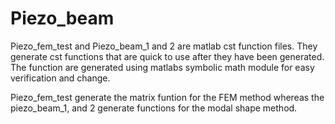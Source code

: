 # Piezo_beam
Piezo_fem_test and Piezo_beam_1 and 2 are matlab cst function files. They generate cst functions that are quick to use after they have been generated. 
The function are generated using matlabs symbolic math module for easy verification and change. 

Piezo_fem_test generate the matrix funtion for the FEM method whereas the piezo_beam_1, and 2 generate functions for the modal shape method. 

